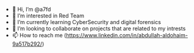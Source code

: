 - 👋 Hi, I’m @a7fd
- 👀 I’m interested in Red Team
- 🌱 I’m currently learning CyberSecurity and digital forensics
- 💞️ I’m looking to collaborate on projects that are related to my intrests 
- 📫 How to reach me (https://www.linkedin.com/in/abdullah-aldohaim-9a517b292/)
  

<!---
a7fd/a7fd is a ✨ special ✨ repository because its `README.md` (this file) appears on your GitHub profile.
You can click the Preview link to take a look at your changes.
--->
